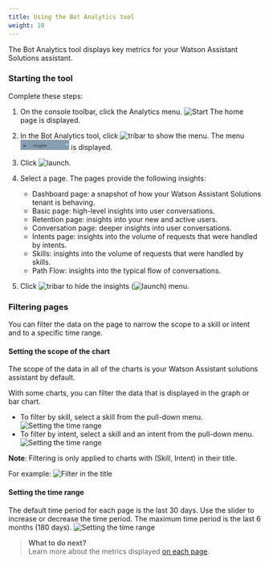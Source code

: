 ```yaml
---
title: Using the Bot Analytics tool
weight: 10
---
```


The Bot Analytics tool displays key metrics for your Watson Assistant Solutions assistant.  

### Starting the tool

Complete these steps:
1. On the console toolbar, click the Analytics menu.
![Start]({{site.baseurl}}/analytics/launch.gif) The home page is displayed.
2. In the Bot Analytics tool, click 
![tribar]({{site.baseurl}}/analytics/tribar.PNG) to show the menu. The menu ![tribar](insights_menu.PNG) is displayed.
3. Click ![launch]({{site.baseurl}}/analytics/insights_drop_down.png).
4. Select a page. The pages provide the following insights:

    - Dashboard page: a snapshot of how your Watson Assistant Solutions tenant is behaving.
    - Basic page: high-level insights into user conversations.
    - Retention page: insights into your new and active users.
    - Conversation page: deeper insights into user conversations.
    - Intents page: insights into the volume of requests that were handled by intents.
    - Skills: insights into the volume of requests that were handled by skills.
    - Path Flow: insights into the typical flow of conversations.
5. Click ![tribar]({{site.baseurl}}/analytics/tribar.PNG) to hide the insights (![launch]({{site.baseurl}}/analytics/insights_menu.PNG)) menu.
 
### Filtering pages

You can filter the data on the page to narrow the scope to a skill or intent and to a specific time range. 

#### Setting the scope of the chart

The scope of the data in all of the charts is your Watson Assistant solutions assistant by default. 

With some charts, you can filter the data that is displayed in the graph or bar chart.

- To filter by skill, select a skill from the pull-down menu.<br> ![Setting the time range]({{site.baseurl}}/analytics/users_skill_filter.PNG)
- To filter by intent, select a skill and an intent from the pull-down menu.<br> ![Setting the time range]({{site.baseurl}}/analytics/users_intent_filter.PNG)

**Note**: Filtering is only applied to charts with (Skill, Intent) in their title.

For example:
![Filter in the title]({{site.baseurl}}/analytics/title_filter.PNG)

#### Setting the time range

The default time period for each page is the last 30 days.  Use the slider to increase or decrease the time period. The maximum time period is the last 6 months (180 days).
![Setting the time range]({{site.baseurl}}/analytics/time_range.gif)

> **What to do next?**<br>
Learn more about the metrics displayed [on each page]({{site.baseurl}}/analytics/analytics_pages).
